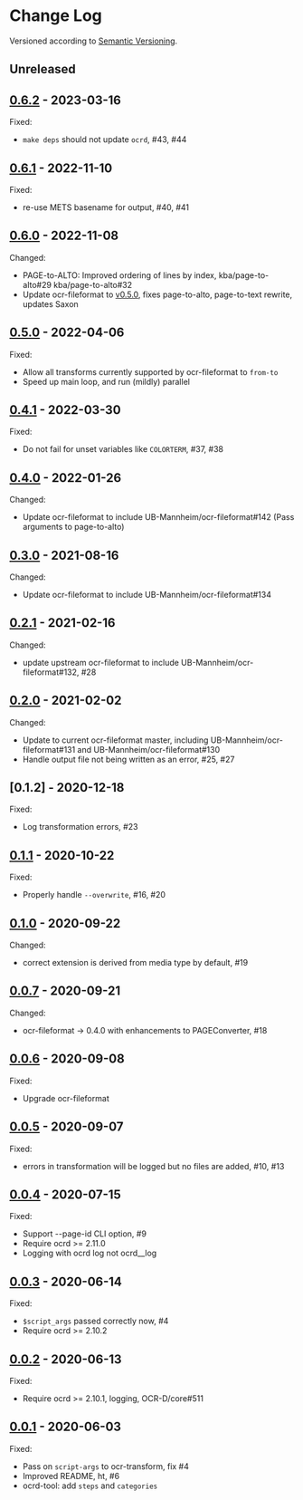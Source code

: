 Change Log
==========

Versioned according to [Semantic Versioning](http://semver.org/).

## Unreleased

## [0.6.2] - 2023-03-16

Fixed:

  * `make deps` should not update `ocrd`, #43, #44

## [0.6.1] - 2022-11-10

Fixed:

  * re-use METS basename for output, #40, #41

## [0.6.0] - 2022-11-08

Changed:

  * PAGE-to-ALTO: Improved ordering of lines by index, kba/page-to-alto#29 kba/page-to-alto#32
  * Update ocr-fileformat to [v0.5.0](https://github.com/UB-Mannheim/ocr-fileformat/tree/v0.5.0), fixes page-to-alto, page-to-text rewrite, updates Saxon

## [0.5.0] - 2022-04-06

Fixed:

  * Allow all transforms currently supported by ocr-fileformat to `from-to`
  * Speed up main loop, and run (mildly) parallel

## [0.4.1] - 2022-03-30

Fixed:

  * Do not fail for unset variables like `COLORTERM`, #37, #38

## [0.4.0] - 2022-01-26

Changed:

  * Update ocr-fileformat to include UB-Mannheim/ocr-fileformat#142 (Pass arguments to page-to-alto)


## [0.3.0] - 2021-08-16

Changed:

  * Update ocr-fileformat to include UB-Mannheim/ocr-fileformat#134

## [0.2.1] - 2021-02-16

Changed:

  * update upstream ocr-fileformat to include UB-Mannheim/ocr-fileformat#132, #28

## [0.2.0] - 2021-02-02

Changed:

  * Update to current ocr-fileformat master, including UB-Mannheim/ocr-fileformat#131 and UB-Mannheim/ocr-fileformat#130
  * Handle output file not being written as an error, #25, #27

## [0.1.2] - 2020-12-18

Fixed:

  * Log transformation errors, #23

## [0.1.1] - 2020-10-22

Fixed:

  * Properly handle `--overwrite`, #16, #20

## [0.1.0] - 2020-09-22

Changed:

  * correct extension is derived from media type by default, #19

## [0.0.7] - 2020-09-21

Changed:

  * ocr-fileformat -> 0.4.0 with enhancements to PAGEConverter, #18

## [0.0.6] - 2020-09-08

Fixed:

  * Upgrade ocr-fileformat

## [0.0.5] - 2020-09-07

Fixed:

  * errors in transformation will be logged but no files are added, #10, #13

## [0.0.4] - 2020-07-15

Fixed:

  * Support --page-id CLI option, #9
  * Require ocrd >= 2.11.0
  * Logging with ocrd log not ocrd__log



## [0.0.3] - 2020-06-14

Fixed:

  * `$script_args` passed correctly now, #4
  * Require ocrd >= 2.10.2

## [0.0.2] - 2020-06-13

Fixed:

  * Require ocrd >= 2.10.1, logging, OCR-D/core#511

## [0.0.1] - 2020-06-03

Fixed:

  * Pass on `script-args` to ocr-transform, fix #4
  * Improved README, ht, #6
  * ocrd-tool: add `steps` and `categories`

<!-- link-labels -->
[0.6.2]: ../../compare/v0.6.2...v0.6.1
[0.6.1]: ../../compare/v0.6.1...v0.6.0
[0.6.0]: ../../compare/v0.6.0...v0.5.0
[0.5.0]: ../../compare/v0.5.0...v0.4.1
[0.4.1]: ../../compare/v0.4.1...v0.4.0
[0.4.0]: ../../compare/v0.4.0...v0.3.0
[0.3.0]: ../../compare/v0.3.0...v0.2.1
[0.2.1]: ../../compare/v0.2.1...v0.2.0
[0.2.0]: ../../compare/v0.2.0...v0.1.2
[0.1.1]: ../../compare/v0.1.1...v0.1.0
[0.1.0]: ../../compare/v0.1.0...v0.0.7
[0.0.7]: ../../compare/v0.0.7...v0.0.6
[0.0.6]: ../../compare/v0.0.6...v0.0.5
[0.0.5]: ../../compare/v0.0.5...v0.0.4
[0.0.4]: ../../compare/v0.0.4...v0.0.3
[0.0.3]: ../../compare/v0.0.3...v0.0.2
[0.0.2]: ../../compare/v0.0.2...v0.0.1
[0.0.1]: ../../compare/HEAD...v0.0.1
